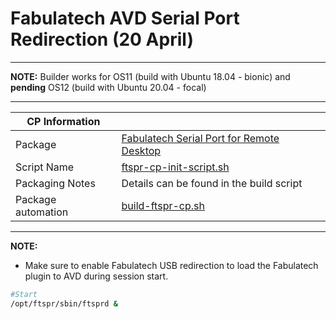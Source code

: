 # Fabulatech AVD Serial Port Redirection (20 April)

-----

**NOTE:** Builder works for OS11 (build with Ubuntu 18.04 - bionic) and **pending** OS12 (build with Ubuntu 20.04 - focal)

-----

|  CP Information |            |
|-----------------|------------|
| Package | [Fabulatech Serial Port for Remote Desktop](https://www.fabulatech.com/serial-port-for-remote-desktop-linux-packages.html) |
| Script Name | [ftspr-cp-init-script.sh](build/ftspr-cp-init-script.sh) |
| Packaging Notes | Details can be found in the build script |
| Package automation | [build-ftspr-cp.sh](build/build-ftspr-cp.sh) |

-----

**NOTE:**

- Make sure to enable Fabulatech USB redirection to load the Fabulatech plugin to AVD during session start.

```bash
#Start
/opt/ftspr/sbin/ftsprd &
```